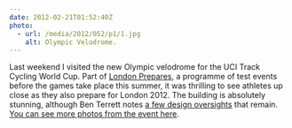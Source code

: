 ```yaml
---
date: 2012-02-21T01:52:40Z
photo:
  - url: /media/2012/052/p1/1.jpg
    alt: Olympic Velodrome.
---
```


Last weekend I visited the new Olympic velodrome for the UCI Track Cycling World Cup. Part of [London Prepares][1], a programme of test events before the games take place this summer, it was thrilling to see athletes up close as they also prepare for London 2012. The building is absolutely stunning, although Ben Terrett notes [a few design oversights][2] that remain. [You can see more photos from the event here][3].

[1]: https://web.archive.org/web/20120119180926/http://www.londonpreparesseries.com/
[2]: https://noisydecentgraphics.typepad.com/design/2012/02/the-new-olympic-velodrome.html
[3]: https://www.flickr.com/photos/paulrobertlloyd/sets/72157629410345785/
